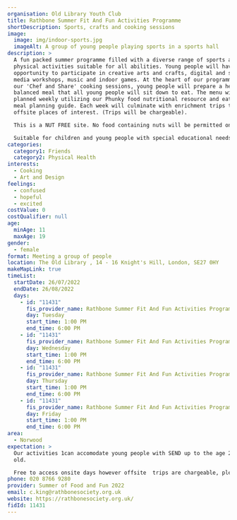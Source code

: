 ```yaml
---
organisation: Old Library Youth Club
title: Rathbone Summer Fit And Fun Activities Programme
shortDescription: Sports, crafts and cooking sessions
image:
  image: img/indoor-sports.jpg
  imageAlt: A group of young people playing sports in a sports hall
description: >
  A fun packed summer programme filled with a diverse range of sports and other
  physical activities suitable for all abilities. Young people will have the
  opportunity to participate in creative arts and crafts, digital and social
  media workshops, music and indoor games. At the heart of our programme will be
  our 'Chef and Share' cooking sessions, young people will prepare a healthy
  balanced meal that all young people will sit down to eat. The menu will be
  planned weekly utilizing our Phunky food nutritional resource and eat well
  meal planning guide. Each week will culminate with enrichment trips to fun
  offsite places of interest. (Trips will be chargeable).

  This is a NUT FREE site. No food containing nuts will be permitted on site.

  Suitable for children and young people with special educational needs and disabilities.
categories:
  category1: Friends
  category2: Physical Health
interests:
  - Cooking
  - Art and Design
feelings:
  - confused
  - hopeful
  - excited
costValue: 0
costQualifier: null
age:
  minAge: 11
  maxAge: 19
gender:
  - female
format: Meeting a group of people
location: The Old Library , 14 - 16 Knight's Hill, London, SE27 0HY
makeMapLink: true
timeList:
  startDate: 26/07/2022
  endDate: 26/08/2022
  days:
    - id: "11431"
      fis_provider_name: Rathbone Summer Fit And Fun Activities Programme
      day: Tuesday
      start_time: 1:00 PM
      end_time: 6:00 PM
    - id: "11431"
      fis_provider_name: Rathbone Summer Fit And Fun Activities Programme
      day: Wednesday
      start_time: 1:00 PM
      end_time: 6:00 PM
    - id: "11431"
      fis_provider_name: Rathbone Summer Fit And Fun Activities Programme
      day: Thursday
      start_time: 1:00 PM
      end_time: 6:00 PM
    - id: "11431"
      fis_provider_name: Rathbone Summer Fit And Fun Activities Programme
      day: Friday
      start_time: 1:00 PM
      end_time: 6:00 PM
area:
  - Norwood
expectation: >
  Our activities 1can accomodate young people with SEND up to the age 25 years
  old.

  Free to access onsite days however offsite  trips are chargeable, please ask us for more information.
phone: 020 8766 9280
provider: Summer of Food and Fun 2022
email: c.king@rathbonesociety.org.uk
website: https://rathbonesociety.org.uk/
fidId: 11431
---
```

